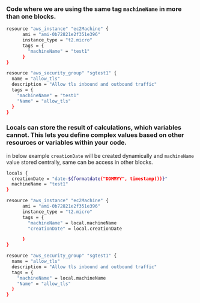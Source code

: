 ### Code where we are using the same tag `machineName` in more than one blocks.

```sh
resource "aws_instance" "ec2Machine" {
      ami = "ami-0b72821e2f351e396"
      instance_type = "t2.micro"
      tags = {
        "machineName" = "test1"
      }
}

resource "aws_security_group" "sgtest1" {
  name = "allow_tls"
  description = "Allow tls inbound and outbound traffic"
  tags = {
    "machineName" = "test1"
    "Name" = "allow_tls"
  }
}
```

### Locals can store the result of calculations, which variables cannot. This lets you define complex values based on other resources or variables within your code.
in below example `creationDate` will be created dynamically and `machineName` value stored centrally, same can be access in other blocks.

``` sh
locals {
  creationDate = "date-${formatdate("DDMMYY", timestamp())}"
  machineName = "test1"
}

resource "aws_instance" "ec2Machine" {
      ami = "ami-0b72821e2f351e396"
      instance_type = "t2.micro"
      tags = {
        "machineName" = local.machineName
        "creationDate" = local.creationDate

      }
}

resource "aws_security_group" "sgtest1" {
  name = "allow_tls"
  description = "Allow tls inbound and outbound traffic"
  tags = {
    "machineName" = local.machineName
    "Name" = "allow_tls"
  }
}

```
